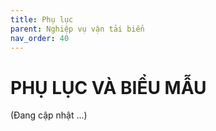 ```yaml
---
title: Phụ lục
parent: Nghiệp vụ vận tải biển
nav_order: 40
---
```


# PHỤ LỤC VÀ BIỂU MẪU

(Đang cập nhật ...)